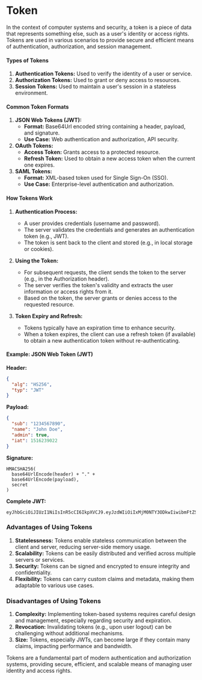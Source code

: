 # Token

In the context of computer systems and security, a token is a piece of data that represents something else, such as a user's identity or access rights. Tokens are used in various scenarios to provide secure and efficient means of authentication, authorization, and session management.

#### Types of Tokens

1. **Authentication Tokens:** Used to verify the identity of a user or service.
2. **Authorization Tokens:** Used to grant or deny access to resources.
3. **Session Tokens:** Used to maintain a user's session in a stateless environment.

#### Common Token Formats

1. **JSON Web Tokens (JWT):**
   - **Format:** Base64Url encoded string containing a header, payload, and signature.
   - **Use Case:** Web authentication and authorization, API security.
2. **OAuth Tokens:**
   - **Access Token:** Grants access to a protected resource.
   - **Refresh Token:** Used to obtain a new access token when the current one expires.
3. **SAML Tokens:**
   - **Format:** XML-based token used for Single Sign-On (SSO).
   - **Use Case:** Enterprise-level authentication and authorization.

#### How Tokens Work

1. **Authentication Process:**

   - A user provides credentials (username and password).
   - The server validates the credentials and generates an authentication token (e.g., JWT).
   - The token is sent back to the client and stored (e.g., in local storage or cookies).

2. **Using the Token:**

   - For subsequent requests, the client sends the token to the server (e.g., in the Authorization header).
   - The server verifies the token's validity and extracts the user information or access rights from it.
   - Based on the token, the server grants or denies access to the requested resource.

3. **Token Expiry and Refresh:**
   - Tokens typically have an expiration time to enhance security.
   - When a token expires, the client can use a refresh token (if available) to obtain a new authentication token without re-authenticating.

#### Example: JSON Web Token (JWT)

**Header:**

```json
{
  "alg": "HS256",
  "typ": "JWT"
}
```

**Payload:**

```json
{
  "sub": "1234567890",
  "name": "John Doe",
  "admin": true,
  "iat": 1516239022
}
```

**Signature:**

```plaintext
HMACSHA256(
  base64UrlEncode(header) + "." +
  base64UrlEncode(payload),
  secret
)
```

**Complete JWT:**

```plaintext
eyJhbGciOiJIUzI1NiIsInR5cCI6IkpXVCJ9.eyJzdWIiOiIxMjM0NTY3ODkwIiwibmFtZSI6IkpvaG4gRG9lIiwiYWRtaW4iOnRydWUsImlhdCI6MTUxNjIzOTAyMn0.SflKxwRJSMeKKF2QT4fwpMeJf36POk6yJV_adQssw5c
```

### Advantages of Using Tokens

1. **Statelessness:** Tokens enable stateless communication between the client and server, reducing server-side memory usage.
2. **Scalability:** Tokens can be easily distributed and verified across multiple servers or services.
3. **Security:** Tokens can be signed and encrypted to ensure integrity and confidentiality.
4. **Flexibility:** Tokens can carry custom claims and metadata, making them adaptable to various use cases.

### Disadvantages of Using Tokens

1. **Complexity:** Implementing token-based systems requires careful design and management, especially regarding security and expiration.
2. **Revocation:** Invalidating tokens (e.g., upon user logout) can be challenging without additional mechanisms.
3. **Size:** Tokens, especially JWTs, can become large if they contain many claims, impacting performance and bandwidth.

Tokens are a fundamental part of modern authentication and authorization systems, providing secure, efficient, and scalable means of managing user identity and access rights.

